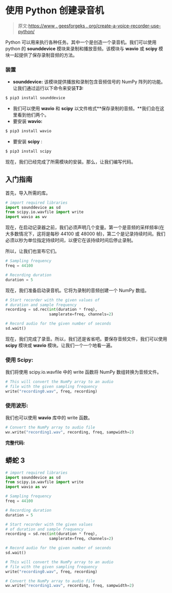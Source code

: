 # 使用 Python 创建录音机

> 原文:[https://www . geesforgeks . org/create-a-voice-recorder-use-python/](https://www.geeksforgeeks.org/create-a-voice-recorder-using-python/)

Python 可以用来执行各种任务。其中一个是创造一个录音机。我们可以使用 python 的 **sounddevice** 模块来录制和播放音频。该模块与 **wavio** 或 **scipy** 模块一起提供了保存录制音频的方法。

### 装置

*   **sounddevice:** 该模块提供播放和录制包含音频信号的 NumPy 阵列的功能。让我们通过运行以下命令来安装**T3:**

```py
$ pip3 install sounddevice

```

*   我们可以使用 **wavio** 和 **scipy** 以文件格式**保存录制的音频。**我们会在这里看到他们两个。
*   要安装 **wavio:**

```py
$ pip3 install wavio

```

*   要安装 **scipy** :

```py
$ pip3 install scipy

```

现在，我们已经完成了所需模块的安装。那么，让我们编写代码。

## 入门指南

首先，导入所需的库。

```py
# import required libraries
import sounddevice as sd
from scipy.io.wavfile import write
import wavio as wv
```

现在，在启动记录器之前，我们必须声明几个变量。第一个是音频的采样频率(在大多数情况下，这将是每秒 44100 或 48000 帧)，第二个是记录持续时间。我们必须以秒为单位指定持续时间，以便它在该持续时间后停止录制。

所以，让我们也宣布它们。

```py
# Sampling frequency
freq = 44100

# Recording duration
duration = 5
```

现在，我们准备启动录音机。它将为录制的音频创建一个 NumPy 数组。

```py
# Start recorder with the given values of 
# duration and sample frequency
recording = sd.rec(int(duration * freq), 
                   samplerate=freq, channels=2)

# Record audio for the given number of seconds
sd.wait()
```

现在，我们完成了录音。所以，我们还是省省吧。要保存音频文件，我们可以使用 **scipy** 模块或 **wavio** 模块。让我们一个一个地看一遍。

### **使用 Scipy:**

我们将使用 scipy.io.wavfile 中的 write 函数将 NumPy 数组转换为音频文件。

```py
# This will convert the NumPy array to an audio
# file with the given sampling frequency
write("recording0.wav", freq, recording)
```

### **使用波形:**

我们也可以使用 **wavio** 库中的 write 函数。

```py
# Convert the NumPy array to audio file
wv.write("recording1.wav", recording, freq, sampwidth=2)
```

**完整代码:**

## 蟒蛇 3

```py
# import required libraries
import sounddevice as sd
from scipy.io.wavfile import write
import wavio as wv

# Sampling frequency
freq = 44100

# Recording duration
duration = 5

# Start recorder with the given values 
# of duration and sample frequency
recording = sd.rec(int(duration * freq), 
                   samplerate=freq, channels=2)

# Record audio for the given number of seconds
sd.wait()

# This will convert the NumPy array to an audio
# file with the given sampling frequency
write("recording0.wav", freq, recording)

# Convert the NumPy array to audio file
wv.write("recording1.wav", recording, freq, sampwidth=2)
```